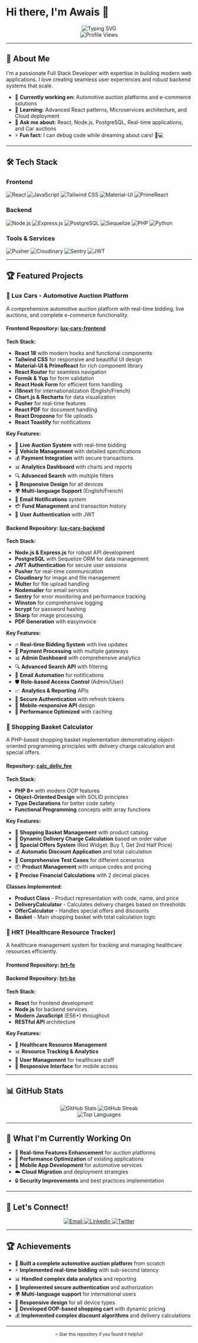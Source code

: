 # Hi there, I'm Awais 👋  

<div align="center">
  <img src="https://readme-typing-svg.herokuapp.com?font=Fira+Code&weight=500&size=28&pause=1000&color=3B82F6&center=true&vCenter=true&width=435&lines=Full+Stack+Developer;Problem+Solver;Code+Crafter" alt="Typing SVG" />
</div>

<div align="center">
  <img src="https://komarev.com/ghpvc/?username=mawaisu77&style=flat-square&color=blue" alt="Profile Views" />
</div>

---

## 🚀 About Me

I'm a passionate Full Stack Developer with expertise in building modern web applications. I love creating seamless user experiences and robust backend systems that scale.

- 🔭 **Currently working on:** Automotive auction platforms and e-commerce solutions
- 🌱 **Learning:** Advanced React patterns, Microservices architecture, and Cloud deployment
- 💬 **Ask me about:** React, Node.js, PostgreSQL, Real-time applications, and Car auctions
- ⚡ **Fun fact:** I can debug code while dreaming about cars! 🚗💻

---

## 🛠️ Tech Stack

### Frontend
![React](https://img.shields.io/badge/React-20232A?style=for-the-badge&logo=react&logoColor=61DAFB)
![JavaScript](https://img.shields.io/badge/JavaScript-F7DF1E?style=for-the-badge&logo=javascript&logoColor=black)
![Tailwind CSS](https://img.shields.io/badge/Tailwind_CSS-38B2AC?style=for-the-badge&logo=tailwind-css&logoColor=white)
![Material-UI](https://img.shields.io/badge/Material--UI-0081CB?style=for-the-badge&logo=material-ui&logoColor=white)
![PrimeReact](https://img.shields.io/badge/PrimeReact-0081CB?style=for-the-badge&logo=prime&logoColor=white)

### Backend
![Node.js](https://img.shields.io/badge/Node.js-43853D?style=for-the-badge&logo=node.js&logoColor=white)
![Express.js](https://img.shields.io/badge/Express.js-404D59?style=for-the-badge&logo=express&logoColor=white)
![PostgreSQL](https://img.shields.io/badge/PostgreSQL-316192?style=for-the-badge&logo=postgresql&logoColor=white)
![Sequelize](https://img.shields.io/badge/Sequelize-52B0E7?style=for-the-badge&logo=sequelize&logoColor=white)
![PHP](https://img.shields.io/badge/PHP-777BB4?style=for-the-badge&logo=php&logoColor=white)
![Python](https://img.shields.io/badge/Python-3776AB?style=for-the-badge&logo=python&logoColor=white)

### Tools & Services
![Pusher](https://img.shields.io/badge/Pusher-300D4F?style=for-the-badge&logo=pusher&logoColor=white)
![Cloudinary](https://img.shields.io/badge/Cloudinary-3448C5?style=for-the-badge&logo=cloudinary&logoColor=white)
![Sentry](https://img.shields.io/badge/Sentry-362D59?style=for-the-badge&logo=sentry&logoColor=white)
![JWT](https://img.shields.io/badge/JWT-000000?style=for-the-badge&logo=JSON%20web%20tokens&logoColor=white)

---

## 🏆 Featured Projects

### 🚗 Lux Cars - Automotive Auction Platform

A comprehensive automotive auction platform with real-time bidding, live auctions, and complete e-commerce functionality.

#### **Frontend Repository:** [lux-cars-frontend](https://github.com/mawaisu77/lux-cars-frontend)

**Tech Stack:**
- **React 18** with modern hooks and functional components
- **Tailwind CSS** for responsive and beautiful UI design
- **Material-UI & PrimeReact** for rich component library
- **React Router** for seamless navigation
- **Formik & Yup** for form validation
- **React Hook Form** for efficient form handling
- **i18next** for internationalization (English/French)
- **Chart.js & Recharts** for data visualization
- **Pusher** for real-time features
- **React PDF** for document handling
- **React Dropzone** for file uploads
- **React Toastify** for notifications

**Key Features:**
- 🎯 **Live Auction System** with real-time bidding
- 🚗 **Vehicle Management** with detailed specifications
- 💰 **Payment Integration** with secure transactions
- 📊 **Analytics Dashboard** with charts and reports
- 🔍 **Advanced Search** with multiple filters
- 📱 **Responsive Design** for all devices
- 🌍 **Multi-language Support** (English/French)
- 📧 **Email Notifications** system
- 💳 **Fund Management** and transaction history
- 🔐 **User Authentication** with JWT

#### **Backend Repository:** [lux-cars-backend](https://github.com/mawaisu77/lux-cars-backend)

**Tech Stack:**
- **Node.js & Express.js** for robust API development
- **PostgreSQL** with Sequelize ORM for data management
- **JWT Authentication** for secure user sessions
- **Pusher** for real-time communication
- **Cloudinary** for image and file management
- **Multer** for file upload handling
- **Nodemailer** for email services
- **Sentry** for error monitoring and performance tracking
- **Winston** for comprehensive logging
- **bcrypt** for password hashing
- **Sharp** for image processing
- **PDF Generation** with easyinvoice

**Key Features:**
- 🔥 **Real-time Bidding System** with live updates
- 🏦 **Payment Processing** with multiple gateways
- 📊 **Admin Dashboard** with comprehensive analytics
- 🔍 **Advanced Search API** with filtering
- 📧 **Email Automation** for notifications
- 🛡️ **Role-based Access Control** (Admin/User)
- 📈 **Analytics & Reporting** APIs
- 🔐 **Secure Authentication** with refresh tokens
- 📱 **Mobile-responsive API** design
- 🚀 **Performance Optimized** with caching

### 🛒 Shopping Basket Calculator

A PHP-based shopping basket implementation demonstrating object-oriented programming principles with delivery charge calculation and special offers.

#### **Repository:** [calc_deliv_fee](https://github.com/mawaisu77/calc_deliv_fee)

**Tech Stack:**
- **PHP 8+** with modern OOP features
- **Object-Oriented Design** with SOLID principles
- **Type Declarations** for better code safety
- **Functional Programming** concepts with array functions

**Key Features:**
- 🛒 **Shopping Basket Management** with product catalog
- 🚚 **Dynamic Delivery Charge Calculation** based on order value
- 🎯 **Special Offers System** (Red Widget: Buy 1, Get 2nd Half Price)
- 💰 **Automatic Discount Application** and total calculation
- 🧪 **Comprehensive Test Cases** for different scenarios
- 📦 **Product Management** with unique codes and pricing
- 🔢 **Precise Financial Calculations** with 2 decimal places

**Classes Implemented:**
- **Product Class** - Product representation with code, name, and price
- **DeliveryCalculator** - Calculates delivery charges based on thresholds
- **OfferCalculator** - Handles special offers and discounts
- **Basket** - Main shopping basket with total calculation logic

### 🏥 HRT (Healthcare Resource Tracker)

A healthcare management system for tracking and managing healthcare resources efficiently.

#### **Frontend Repository:** [hrt-fe](https://github.com/mawaisu77/hrt-fe)
#### **Backend Repository:** [hrt-be](https://github.com/mawaisu77/hrt-be)

**Tech Stack:**
- **React** for frontend development
- **Node.js** for backend services
- **Modern JavaScript** (ES6+) throughout
- **RESTful API** architecture

**Key Features:**
- 🏥 **Healthcare Resource Management**
- 📊 **Resource Tracking & Analytics**
- 👥 **User Management** for healthcare staff
- 📱 **Responsive Interface** for mobile access

---

## 📊 GitHub Stats

<div align="center">
  <img src="https://github-readme-stats.vercel.app/api?username=mawaisu77&show_icons=true&theme=radical" alt="GitHub Stats" />
  <img src="https://github-readme-streak-stats.herokuapp.com/?user=mawaisu77&theme=radical" alt="GitHub Streak" />
</div>

<div align="center">
  <img src="https://github-readme-stats.vercel.app/api/top-langs/?username=mawaisu77&layout=compact&theme=radical" alt="Top Languages" />
</div>

---

## 🎯 What I'm Currently Working On

- 🔄 **Real-time Features Enhancement** for auction platforms
- 🚀 **Performance Optimization** of existing applications
- 📱 **Mobile App Development** for automotive services
- ☁️ **Cloud Migration** and deployment strategies
- 🔒 **Security Improvements** and best practices implementation

---

## 🤝 Let's Connect!

<div align="center">
  <a href="mailto:your.email@example.com">
    <img src="https://img.shields.io/badge/Email-D14836?style=for-the-badge&logo=gmail&logoColor=white" alt="Email" />
  </a>
  <a href="https://linkedin.com/in/your-profile">
    <img src="https://img.shields.io/badge/LinkedIn-0077B5?style=for-the-badge&logo=linkedin&logoColor=white" alt="LinkedIn" />
  </a>
  <a href="https://twitter.com/your-handle">
    <img src="https://img.shields.io/badge/Twitter-1DA1F2?style=for-the-badge&logo=twitter&logoColor=white" alt="Twitter" />
  </a>
</div>

---

## 🏆 Achievements

- 🚗 **Built a complete automotive auction platform** from scratch
- ⚡ **Implemented real-time bidding** with sub-second latency
- 📊 **Handled complex data analytics** and reporting
- 🔐 **Implemented secure authentication** and authorization
- 🌍 **Multi-language support** for international users
- 📱 **Responsive design** for all device types
- 🛒 **Developed OOP-based shopping cart** with dynamic pricing
- 💰 **Implemented complex discount algorithms** and delivery calculations

---

<div align="center">
  <sub>⭐ Star this repository if you found it helpful!</sub>
</div>
